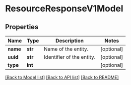 # ResourceResponseV1Model

## Properties
Name | Type | Description | Notes
------------ | ------------- | ------------- | -------------
**name** | **str** | Name of the entity. | [optional] 
**uuid** | **str** | Identifier of the entity. | [optional] 
**type** | **int** |  | [optional] 

[[Back to Model list]](../README.md#documentation-for-models) [[Back to API list]](../README.md#documentation-for-api-endpoints) [[Back to README]](../README.md)


